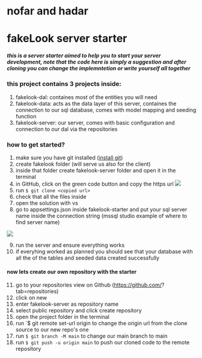 # nofar and hadar
# fakeLook server starter
##### this is a server starter aimed to help you to start your server development, note that the code here is simply a suggestion and after cloning you can change the implemntetion or write yourself all together

### this project contains 3 projects inside:
1. fakelook-dal: containes most of the entities you will need
2. fakelook-data: acts as the data layer of this server, containes the connection to our sql database, comes with model mapping and seeding function
3. fakelook-server: our server, comes with basic configuration and connection to our dal via the repositories 

### how to get started?
1. make sure you have git installed ([install git](https://git-scm.com/downloads))
3. create fakelook folder (will serve us also for the client)
4. inside that folder create fakelook-server folder and open it in the terminal
5. in GitHub, click on the green code button and copy the https url
![](https://docs.github.com/assets/cb-20366/images/help/repository/code-button.png)
5. run `$ git clone <copied url>`
6. check that all the files inside
7. open the solution with vs
8. go to appsettings.json inside fakelook-starter and put your sql server name inside the connection string (mssql studio example of where to find server name)


![](https://i.stack.imgur.com/sJnf8.png)

9. run the server and ensure everything works
10. if everyhing worked as planned you should see that your database with all the of the tables and seeded data created successfully

#### now lets create our own repository with the starter

11. go to your repositories view on Github (https://github.com/<user-name>?tab=repositories)
12. click on new
13. enter fakelook-server as repository name
14. select public repository and click create repository
15. open the project folder in the terminal
16. run `$ git remote set-url origin <new-repo-url> to change the origin url from the clone source to our new repo's one
17. run `$ git branch -M main` to change our main branch to main
18. run `$ git push -u origin main` to push our cloned code to the remote repository
